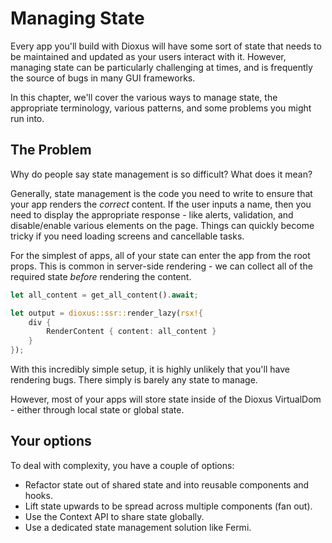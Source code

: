 # Managing State

Every app you'll build with Dioxus will have some sort of state that needs to be maintained and updated as your users interact with it. However, managing state can be particularly challenging at times, and is frequently the source of bugs in many GUI frameworks.

In this chapter, we'll cover the various ways to manage state, the appropriate terminology, various patterns, and some problems you might run into.


## The Problem

Why do people say state management is so difficult? What does it mean?

Generally, state management is the code you need to write to ensure that your app renders the *correct* content. If the user inputs a name, then you need to display the appropriate response - like alerts, validation, and disable/enable various elements on the page. Things can quickly become tricky if you need loading screens and cancellable tasks.

For the simplest of apps, all of your state can enter the app from the root props. This is common in server-side rendering - we can collect all of the required state *before* rendering the content.

```rust
let all_content = get_all_content().await;

let output = dioxus::ssr::render_lazy(rsx!{
    div {
        RenderContent { content: all_content }
    }
});
```

With this incredibly simple setup, it is highly unlikely that you'll have rendering bugs. There simply is barely any state to manage.

However, most of your apps will store state inside of the Dioxus VirtualDom - either through local state or global state.


## Your options

To deal with complexity, you have a couple of options:

- Refactor state out of shared state and into reusable components and hooks.
- Lift state upwards to be spread across multiple components (fan out).
- Use the Context API to share state globally.
- Use a dedicated state management solution like Fermi.
